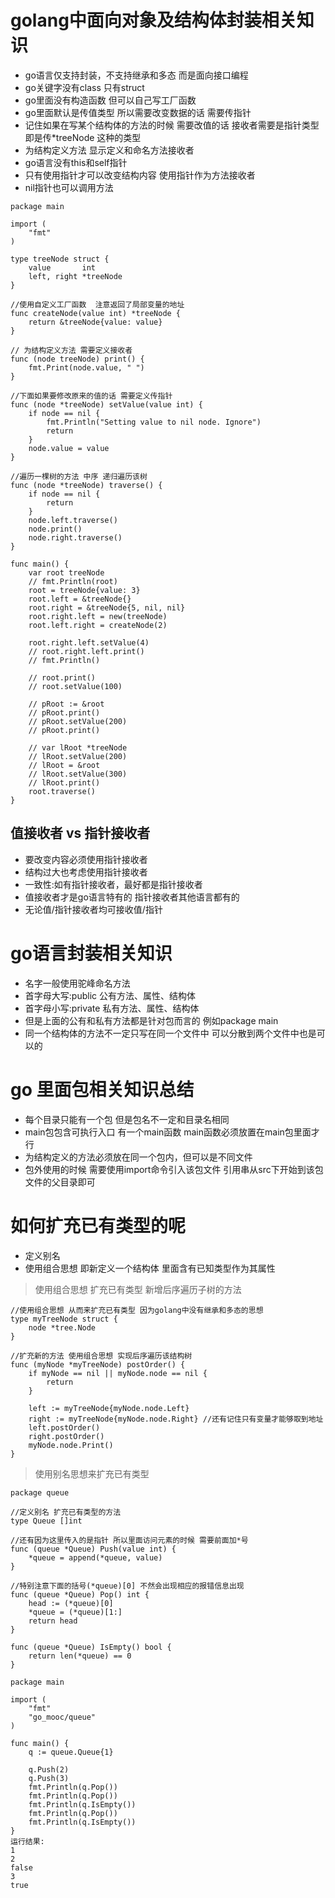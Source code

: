# golang中面向对象及结构体封装相关知识

* go语言仅支持封装，不支持继承和多态 而是面向接口编程
* go关键字没有class 只有struct
* go里面没有构造函数 但可以自己写工厂函数
* go里面默认是传值类型 所以需要改变数据的话 需要传指针
* 记住如果在写某个结构体的方法的时候 需要改值的话 接收者需要是指针类型 即是传*treeNode 这种的类型
* 为结构定义方法 显示定义和命名方法接收者
* go语言没有this和self指针
* 只有使用指针才可以改变结构内容 使用指针作为方法接收者
* nil指针也可以调用方法


```golang
package main

import (
	"fmt"
)

type treeNode struct {
	value       int
	left, right *treeNode
}

//使用自定义工厂函数  注意返回了局部变量的地址
func createNode(value int) *treeNode {
	return &treeNode{value: value}
}

// 为结构定义方法 需要定义接收者
func (node treeNode) print() {
	fmt.Print(node.value, " ")
}

//下面如果要修改原来的值的话 需要定义传指针
func (node *treeNode) setValue(value int) {
	if node == nil {
		fmt.Println("Setting value to nil node. Ignore")
		return
	}
	node.value = value
}

//遍历一棵树的方法 中序 递归遍历该树
func (node *treeNode) traverse() {
	if node == nil {
		return
	}
	node.left.traverse()
	node.print()
	node.right.traverse()
}

func main() {
	var root treeNode
	// fmt.Println(root)
	root = treeNode{value: 3}
	root.left = &treeNode{}
	root.right = &treeNode{5, nil, nil}
	root.right.left = new(treeNode)
	root.left.right = createNode(2)

	root.right.left.setValue(4)
	// root.right.left.print()
	// fmt.Println()

	// root.print()
	// root.setValue(100)

	// pRoot := &root
	// pRoot.print()
	// pRoot.setValue(200)
	// pRoot.print()

	// var lRoot *treeNode
	// lRoot.setValue(200)
	// lRoot = &root
	// lRoot.setValue(300)
	// lRoot.print()
	root.traverse()
}
```

## 值接收者 vs 指针接收者
* 要改变内容必须使用指针接收者
* 结构过大也考虑使用指针接收者
* 一致性:如有指针接收者，最好都是指针接收者
* 值接收者才是go语言特有的 指针接收者其他语言都有的
* 无论值/指针接收者均可接收值/指针



# go语言封装相关知识
* 名字一般使用驼峰命名方法
* 首字母大写:public 公有方法、属性、结构体
* 首字母小写:private 私有方法、属性、结构体
* 但是上面的公有和私有方法都是针对包而言的 例如package main
* 同一个结构体的方法不一定只写在同一个文件中 可以分散到两个文件中也是可以的

# go 里面包相关知识总结
* 每个目录只能有一个包 但是包名不一定和目录名相同
* main包包含可执行入口 有一个main函数 main函数必须放置在main包里面才行
* 为结构定义的方法必须放在同一个包内，但可以是不同文件
* 包外使用的时候 需要使用import命令引入该包文件 引用串从src下开始到该包文件的父目录即可


# 如何扩充已有类型的呢
* 定义别名
* 使用组合思想 即新定义一个结构体 里面含有已知类型作为其属性


> 使用组合思想 扩充已有类型 新增后序遍历子树的方法
```golang
//使用组合思想 从而来扩充已有类型 因为golang中没有继承和多态的思想
type myTreeNode struct {
	node *tree.Node
}

//扩充新的方法 使用组合思想 实现后序遍历该结构树
func (myNode *myTreeNode) postOrder() {
	if myNode == nil || myNode.node == nil {
		return
	}

	left := myTreeNode{myNode.node.Left}
	right := myTreeNode{myNode.node.Right} //还有记住只有变量才能够取到地址
	left.postOrder()
	right.postOrder()
	myNode.node.Print()
}
```

> 使用别名思想来扩充已有类型

```golang
package queue

//定义别名 扩充已有类型的方法
type Queue []int

//还有因为这里传入的是指针 所以里面访问元素的时候 需要前面加*号
func (queue *Queue) Push(value int) {
	*queue = append(*queue, value)
}

//特别注意下面的括号(*queue)[0] 不然会出现相应的报错信息出现
func (queue *Queue) Pop() int {
	head := (*queue)[0]
	*queue = (*queue)[1:]
	return head
}

func (queue *Queue) IsEmpty() bool {
	return len(*queue) == 0
}
```

```golang
package main

import (
	"fmt"
	"go_mooc/queue"
)

func main() {
	q := queue.Queue{1}

	q.Push(2)
	q.Push(3)
	fmt.Println(q.Pop())
	fmt.Println(q.Pop())
	fmt.Println(q.IsEmpty())
	fmt.Println(q.Pop())
	fmt.Println(q.IsEmpty())
}
运行结果:
1
2
false
3
true
```